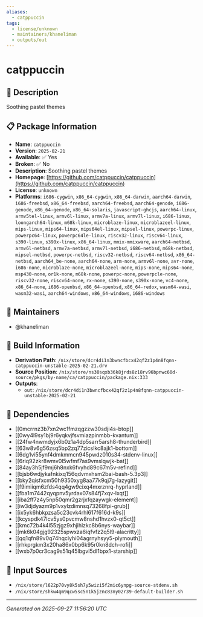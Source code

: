 ```yaml
---
aliases:
  - catppuccin
tags:
  - license/unknown
  - maintainers/khaneliman
  - outputs/out
---
```


# catppuccin

## 📝 Description

Soothing pastel themes

## 📋 Package Information

- **Name**: `catppuccin`
- **Version**: `2025-02-21`
- **Available**: ✅ Yes
- **Broken**: ✅ No
- **Description**: Soothing pastel themes
- **Homepage**: [https://github.com/catppuccin/catppuccin](https://github.com/catppuccin/catppuccin)
- **License**: `unknown`
- **Platforms**: `i686-cygwin`, `x86_64-cygwin`, `x86_64-darwin`, `aarch64-darwin`, `i686-freebsd`, `x86_64-freebsd`, `aarch64-freebsd`, `aarch64-genode`, `i686-genode`, `x86_64-genode`, `x86_64-solaris`, `javascript-ghcjs`, `aarch64-linux`, `armv5tel-linux`, `armv6l-linux`, `armv7a-linux`, `armv7l-linux`, `i686-linux`, `loongarch64-linux`, `m68k-linux`, `microblaze-linux`, `microblazeel-linux`, `mips-linux`, `mips64-linux`, `mips64el-linux`, `mipsel-linux`, `powerpc-linux`, `powerpc64-linux`, `powerpc64le-linux`, `riscv32-linux`, `riscv64-linux`, `s390-linux`, `s390x-linux`, `x86_64-linux`, `mmix-mmixware`, `aarch64-netbsd`, `armv6l-netbsd`, `armv7a-netbsd`, `armv7l-netbsd`, `i686-netbsd`, `m68k-netbsd`, `mipsel-netbsd`, `powerpc-netbsd`, `riscv32-netbsd`, `riscv64-netbsd`, `x86_64-netbsd`, `aarch64_be-none`, `aarch64-none`, `arm-none`, `armv6l-none`, `avr-none`, `i686-none`, `microblaze-none`, `microblazeel-none`, `mips-none`, `mips64-none`, `msp430-none`, `or1k-none`, `m68k-none`, `powerpc-none`, `powerpcle-none`, `riscv32-none`, `riscv64-none`, `rx-none`, `s390-none`, `s390x-none`, `vc4-none`, `x86_64-none`, `i686-openbsd`, `x86_64-openbsd`, `x86_64-redox`, `wasm64-wasi`, `wasm32-wasi`, `aarch64-windows`, `x86_64-windows`, `i686-windows`
## 👥 Maintainers

- @khaneliman


## 🔧 Build Information

- **Derivation Path**: `/nix/store/dcr4di1n3bwncfbcx42qf2z1p4n8fqnn-catppuccin-unstable-2025-02-21.drv`
- **Source Position**: `/nix/store/ns30sqxb36k8jrds8z18rv96bpnwc60d-source/pkgs/by-name/ca/catppuccin/package.nix:333`
- **Outputs**:
  - `out`:  `/nix/store/dcr4di1n3bwncfbcx42qf2z1p4n8fqnn-catppuccin-unstable-2025-02-21`

## 🔗 Dependencies

- [[0mcrrnz3b7xn2wc1fmzqgzzw30sdji4s-btop]]
- [[0wy4l9sy1bj9r6yqkvjfsvmiazpinmbb-kvantum]]
- [[24fw4nwmdyjx6b0z1a4dp5sarr5arsh8-thunderbird]]
- [[63w8v6g56zsq5bp2zq77zicslkc8ajk1-bottom]]
- [[6dg1vi55ynf4dmkmmcn945pwdz010s34-stdenv-linux]]
- [[6riq92zkr8wmv0l5wfmf7as9vmslqwjk-bat]]
- [[84ay3h5jf9mj6h8nxk6fvyhd89c67m5v-refind]]
- [[bjsb6wdjykafnkixq156qdvmxhsm2bai-bash-5.3p3]]
- [[bky2qisfxcm50h9350xyg8aa77k9qj7g-lazygit]]
- [[f9imiiqm6zfds4qq4gw9cixq4mxrznrq-hyprland]]
- [[fba1m7442qyqpnv5yrdax07s84fj7xqv-lxqt]]
- [[iba2ff7z4y5np50qmr2gzrjxfqzaywgk-element]]
- [[iw3djdyazm9p1vxylzdimnsq73268fpi-grub]]
- [[ix5yk6hbkpzsa5c23cvk4rhl617f616d-k9s]]
- [[kcyspdk47lcv5ys0pvcmw8nshd1hvzx0-qt5ct]]
- [[kmc72b4k4l55zjgz9xhjihlzkc8b6nys-waybar]]
- [[mk6k04gjg92325spwxza6iqfvfz2q5l9-alacritty]]
- [[qq1qfn89v0q74hqclyhi04agrnyhsyy5-plymouth]]
- [[rhkprgkm3x20ha86x0bp6k95r0kn8dch-rofi]]
- [[wxb7p0cr3cag9s51q45lbgvl5dl1bpx1-starship]]

## 📁 Input Sources

- `/nix/store/l622p70vy8k5sh7y5wizi5f2mic6ynpg-source-stdenv.sh`
- `/nix/store/shkw4qm9qcw5sc5n1k5jznc83ny02r39-default-builder.sh`

---
*Generated on 2025-09-27 11:56:20 UTC*
